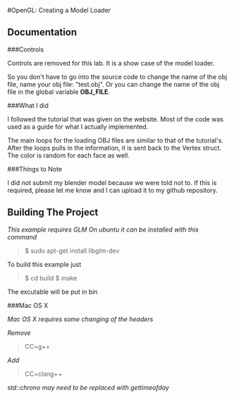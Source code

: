 #OpenGL: Creating a Model Loader

Documentation
-------------

###Controls

Controls are removed for this lab. It is a show case of the model loader.

So you don't have to go into the source code to change the name of the obj
file, name your obj file: "test.obj". Or you can change the name of the obj
file in the global variable **OBJ_FILE**.

###What I did

I followed the tutorial that was given on the website. Most of the code
was used as a guide for what I actually implemented. 

The main loops for the loading OBJ files are similar to that of the
tutorial's. After the loops pulls in the information, it is sent back
to the Vertex struct. The color is random for each face as well.

###Things to Note

I did not submit my blender model because we were told not to.
If this is required, please let me know and I can upload it to my
github repository.


Building The Project
--------------------

*This example requires GLM*
*On ubuntu it can be installed with this command*

>$ sudo apt-get install libglm-dev

To build this example just 

>$ cd build
>$ make

The excutable will be put in bin

###Mac OS X

*Mac OS X requires some changing of the headers*

*Remove*
>CC=g++

*Add*
>CC=clang++

*std::chrono may need to be replaced with gettimeofday*
